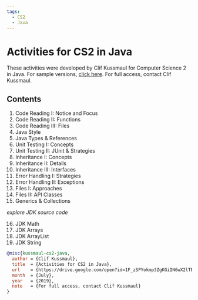 ```yaml
---
tags:
  - CS2
  - Java
---
```


# Activities for CS2 in Java

These activities were developed by Clif Kussmaul for Computer Science 2 in Java.
For sample versions, [click here](https://drive.google.com/open?id=1F_zSPYokmp3ZgKGiIN6wX2lTBK6YXh4D). 
For full access, contact Clif Kussmaul.

## Contents

1. Code Reading I: Notice and Focus
2. Code Reading II: Functions
3. Code Reading III: Files
4. Java Style
5. Java Types & References
6. Unit Testing  I: Concepts
7. Unit Testing II: JUnit & Strategies
8. Inheritance   I: Concepts
9. Inheritance  II: Details
10. Inheritance III: Interfaces
11. Error Handling  I: Strategies
12. Error Handling II: Exceptions
13. Files  I: Approaches
14. Files II: API Classes
15. Generics & Collections

  _explore JDK source code_

16. JDK Math
17. JDK Arrays
18. JDK ArrayList
19. JDK String


``` bibtex
@misc{kussmaul-cs2-java,
  author = {Clif Kussmaul},
  title  = {Activities for CS2 in Java},
  url    = {https://drive.google.com/open?id=1F_zSPYokmp3ZgKGiIN6wX2lTBK6YXh4D},
  month  = {July},
  year   = {2019},
  note   = {For full access, contact Clif Kussmaul}
}
```
